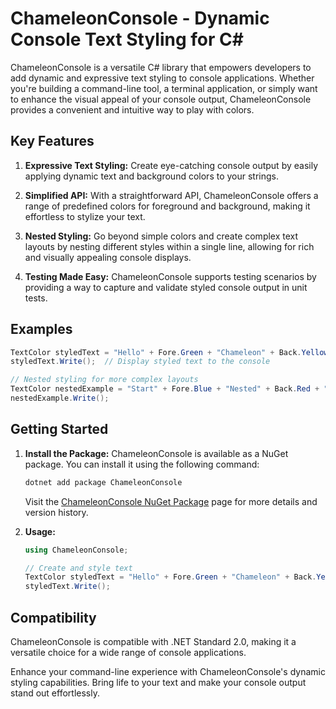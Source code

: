 # ChameleonConsole - Dynamic Console Text Styling for C#

ChameleonConsole is a versatile C# library that empowers developers to add dynamic and expressive text styling to console applications. Whether you're building a command-line tool, a terminal application, or simply want to enhance the visual appeal of your console output, ChameleonConsole provides a convenient and intuitive way to play with colors.

## Key Features

1. **Expressive Text Styling:** Create eye-catching console output by easily applying dynamic text and background colors to your strings.

2. **Simplified API:** With a straightforward API, ChameleonConsole offers a range of predefined colors for foreground and background, making it effortless to stylize your text.

3. **Nested Styling:** Go beyond simple colors and create complex text layouts by nesting different styles within a single line, allowing for rich and visually appealing console displays.

4. **Testing Made Easy:** ChameleonConsole supports testing scenarios by providing a way to capture and validate styled console output in unit tests.

## Examples

```csharp
TextColor styledText = "Hello" + Fore.Green + "Chameleon" + Back.Yellow + "Console" + Fore.Reset + Back.Reset + "!";
styledText.Write();  // Display styled text to the console

// Nested styling for more complex layouts
TextColor nestedExample = "Start" + Fore.Blue + "Nested" + Back.Red + "Text" + Fore.Reset + Back.Reset + "End";
nestedExample.Write();
```

## Getting Started

1. **Install the Package:**
   ChameleonConsole is available as a NuGet package. You can install it using the following command:
   ```bash
   dotnet add package ChameleonConsole
   ```
   Visit the [ChameleonConsole NuGet Package](https://www.nuget.org/packages/ChameleonConsole/) page for more details and version history.

2. **Usage:**
   ```csharp
   using ChameleonConsole;

   // Create and style text
   TextColor styledText = "Hello" + Fore.Green + "Chameleon" + Back.Yellow + "Console" + Fore.Reset + Back.Reset + "!";
   styledText.Write();
   ```

## Compatibility

ChameleonConsole is compatible with .NET Standard 2.0, making it a versatile choice for a wide range of console applications.

Enhance your command-line experience with ChameleonConsole's dynamic styling capabilities. Bring life to your text and make your console output stand out effortlessly.
